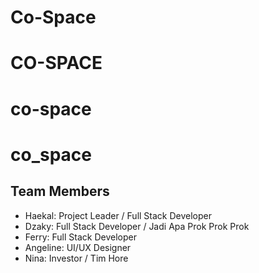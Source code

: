 # Co-Space
# CO-SPACE
# co-space
# co_space

## Team Members

- Haekal: Project Leader / Full Stack Developer
- Dzaky: Full Stack Developer / Jadi Apa Prok Prok Prok
- Ferry: Full Stack Developer
- Angeline: UI/UX Designer
- Nina: Investor / Tim Hore
